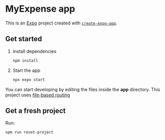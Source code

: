# MyExpense app

This is an [Expo](https://expo.dev) project created with [`create-expo-app`](https://www.npmjs.com/package/create-expo-app).

## Get started

1. Install dependencies

   ```bash
   npm install
   ```

2. Start the app

   ```bash
   npx expo start
   ```

You can start developing by editing the files inside the **app** directory. This project uses [file-based routing](https://docs.expo.dev/router/introduction)

## Get a fresh project

Run:

```bash
npm run reset-project
```
